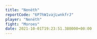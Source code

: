 ```yaml
---
title: "Nenëth"
reportCode: "6P7hW1vajLwnkfrJ"
player: "Nenëth"
fight: "Moroes"
date: 2021-10-01T19:23:51.380000+00:00
---
```

